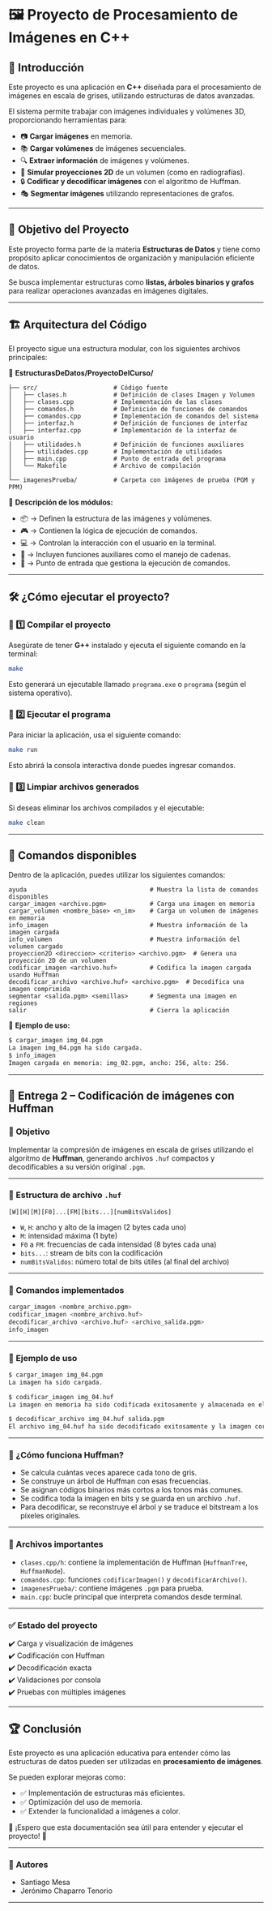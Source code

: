 # 🖼️ Proyecto de Procesamiento de Imágenes en C++

## 📌 Introducción

Este proyecto es una aplicación en **C++** diseñada para el procesamiento de imágenes en escala de grises, utilizando estructuras de datos avanzadas.

El sistema permite trabajar con imágenes individuales y volúmenes 3D, proporcionando herramientas para:

- 📷 **Cargar imágenes** en memoria.
- 📚 **Cargar volúmenes** de imágenes secuenciales.
- 🔍 **Extraer información** de imágenes y volúmenes.
- 🏥 **Simular proyecciones 2D** de un volumen (como en radiografías).
- 🔒 **Codificar y decodificar imágenes** con el algoritmo de Huffman.
- 🎭 **Segmentar imágenes** utilizando representaciones de grafos.

---

## 🎯 Objetivo del Proyecto

Este proyecto forma parte de la materia **Estructuras de Datos** y tiene como propósito aplicar conocimientos de organización y manipulación eficiente de datos.

Se busca implementar estructuras como **listas, árboles binarios y grafos** para realizar operaciones avanzadas en imágenes digitales.

---

## 🏗️ Arquitectura del Código

El proyecto sigue una estructura modular, con los siguientes archivos principales:

📂 **EstructurasDeDatos/ProyectoDelCurso/**

```
├── src/                     # Código fuente
│   ├── clases.h             # Definición de clases Imagen y Volumen
│   ├── clases.cpp           # Implementación de las clases
│   ├── comandos.h           # Definición de funciones de comandos
│   ├── comandos.cpp         # Implementación de comandos del sistema
│   ├── interfaz.h           # Definición de funciones de interfaz
│   ├── interfaz.cpp         # Implementación de la interfaz de usuario
│   ├── utilidades.h         # Definición de funciones auxiliares
│   ├── utilidades.cpp       # Implementación de utilidades
│   ├── main.cpp             # Punto de entrada del programa
│   └── Makefile             # Archivo de compilación
│
└── imagenesPrueba/          # Carpeta con imágenes de prueba (PGM y PPM)
```

📌 **Descripción de los módulos:**

- 📦  → Definen la estructura de las imágenes y volúmenes.
- 🎮  → Contienen la lógica de ejecución de comandos.
- 💻  → Controlan la interacción con el usuario en la terminal.
- 🔧  → Incluyen funciones auxiliares como el manejo de cadenas.
- 🚀  → Punto de entrada que gestiona la ejecución de comandos.

---

## 🛠️ ¿Cómo ejecutar el proyecto?

### 🔹 1️⃣ Compilar el proyecto

Asegúrate de tener **G++** instalado y ejecuta el siguiente comando en la terminal:

```bash
make
```

Esto generará un ejecutable llamado `programa.exe` o `programa` (según el sistema operativo).

### 🔹 2️⃣ Ejecutar el programa

Para iniciar la aplicación, usa el siguiente comando:

```bash
make run
```

Esto abrirá la consola interactiva donde puedes ingresar comandos.

### 🔹 3️⃣ Limpiar archivos generados

Si deseas eliminar los archivos compilados y el ejecutable:

```bash
make clean
```

---

## 🔗 Comandos disponibles

Dentro de la aplicación, puedes utilizar los siguientes comandos:

```
ayuda                                  # Muestra la lista de comandos disponibles
cargar_imagen <archivo.pgm>            # Carga una imagen en memoria
cargar_volumen <nombre_base> <n_im>    # Carga un volumen de imágenes en memoria
info_imagen                            # Muestra información de la imagen cargada
info_volumen                           # Muestra información del volumen cargado
proyeccion2D <direccion> <criterio> <archivo.pgm>  # Genera una proyección 2D de un volumen
codificar_imagen <archivo.huf>         # Codifica la imagen cargada usando Huffman
decodificar_archivo <archivo.huf> <archivo.pgm>  # Decodifica una imagen comprimida
segmentar <salida.pgm> <semillas>      # Segmenta una imagen en regiones
salir                                  # Cierra la aplicación
```

📌 **Ejemplo de uso:**

```bash
$ cargar_imagen img_04.pgm
La imagen img_04.pgm ha sido cargada.
$ info_imagen
Imagen cargada en memoria: img_02.pgm, ancho: 256, alto: 256.
```

---
## 🧩 Entrega 2 – Codificación de imágenes con Huffman

### 🎯 Objetivo

Implementar la compresión de imágenes en escala de grises utilizando el algoritmo de **Huffman**, generando archivos `.huf` compactos y decodificables a su versión original `.pgm`.

---

### 📁 Estructura de archivo `.huf`

```
[W][H][M][F0]...[FM][bits...][numBitsValidos]
```

- `W`, `H`: ancho y alto de la imagen (2 bytes cada uno)
- `M`: intensidad máxima (1 byte)
- `F0` a `FM`: frecuencias de cada intensidad (8 bytes cada una)
- `bits...`: stream de bits con la codificación
- `numBitsValidos`: número total de bits útiles (al final del archivo)

---

### 🔧 Comandos implementados

```bash
cargar_imagen <nombre_archivo.pgm>
codificar_imagen <nombre_archivo.huf>
decodificar_archivo <archivo.huf> <archivo_salida.pgm>
info_imagen
```

---

### 🧪 Ejemplo de uso

```bash
$ cargar_imagen img_04.pgm
La imagen ha sido cargada.

$ codificar_imagen img_04.huf
La imagen en memoria ha sido codificada exitosamente y almacenada en el archivo img_04.huf.

$ decodificar_archivo img_04.huf salida.pgm
El archivo img_04.huf ha sido decodificado exitosamente y la imagen correspondiente se ha almacenado en salida.pgm.
```

---

### 🧠 ¿Cómo funciona Huffman?

- Se calcula cuántas veces aparece cada tono de gris.
- Se construye un árbol de Huffman con esas frecuencias.
- Se asignan códigos binarios más cortos a los tonos más comunes.
- Se codifica toda la imagen en bits y se guarda en un archivo `.huf`.
- Para decodificar, se reconstruye el árbol y se traduce el bitstream a los píxeles originales.

---

### 📂 Archivos importantes

- `clases.cpp/h`: contiene la implementación de Huffman (`HuffmanTree`, `HuffmanNode`).
- `comandos.cpp`: funciones `codificarImagen()` y `decodificarArchivo()`.
- `imagenesPrueba/`: contiene imágenes `.pgm` para prueba.
- `main.cpp`: bucle principal que interpreta comandos desde terminal.

---

### ✅ Estado del proyecto

✔️ Carga y visualización de imágenes  
✔️ Codificación con Huffman  
✔️ Decodificación exacta  
✔️ Validaciones por consola  
✔️ Pruebas con múltiples imágenes

---

## 🏆 Conclusión

Este proyecto es una aplicación educativa para entender cómo las estructuras de datos pueden ser utilizadas en **procesamiento de imágenes**.

Se pueden explorar mejoras como:

- ✅ Implementación de estructuras más eficientes.
- ✅ Optimización del uso de memoria.
- ✅ Extender la funcionalidad a imágenes a color.

🚀 ¡Espero que esta documentación sea útil para entender y ejecutar el proyecto! 🎯

---
### 👥 Autores

- Santiago Mesa  
- Jerónimo Chaparro Tenorio

---